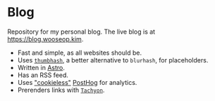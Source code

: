 # Blog

Repository for my personal blog. The live blog is at <https://blog.wooseop.kim>.

- Fast and simple, as all websites should be.
- Uses [`thumbhash`](https://github.com/evanw/thumbhash), a better alternative to `blurhash`, for placeholders.
- Written in [Astro](https://github.com/withastro/astro).
- Has an RSS feed.
- Uses ["cookieless"](https://posthog.com/tutorials/cookieless-tracking) [PostHog](https://github.com/PostHog/posthog) for analytics.
- Prerenders links with [`Tachyon`](https://github.com/weebney/tachyon/).
